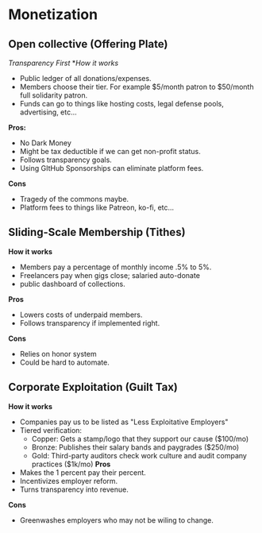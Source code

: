 # Monetization

## Open collective (Offering Plate)
*Transparency First*
**How it works*
- Public ledger of all donations/expenses.
- Members choose their tier. For example $5/month patron to $50/month full solidarity patron.
- Funds can go to things like hosting costs, legal defense pools, advertising, etc...

**Pros:**
- No Dark Money
- Might be tax deductible if we can get non-profit status.
- Follows transparency goals.
- Using GItHub Sponsorships can eliminate platform fees.

**Cons**
- Tragedy of the commons maybe.
- Platform fees to things like Patreon, ko-fi, etc...

## Sliding-Scale Membership (Tithes)
**How it works**
- Members pay a percentage of monthly income .5% to 5%.
- Freelancers pay when gigs close; salaried auto-donate
- public dashboard of collections.

**Pros**
- Lowers costs of underpaid members.
- Follows transparency if implemented right.

**Cons**
- Relies on honor system
- Could be hard to automate.

## Corporate Exploitation (Guilt Tax)
**How it works**
- Companies pay us to be listed as "Less Exploitative Employers"
- Tiered verification:
	- Copper: Gets a stamp/logo that they support our cause ($100/mo)
	- Bronze: Publishes their salary bands and paygrades ($250/mo)
	- Gold: Third-party auditors check work culture and audit company practices ($1k/mo)
**Pros**
- Makes the 1 percent pay their percent.
- Incentivizes employer reform.
- Turns transparency into revenue.

**Cons**
- Greenwashes employers who may not be wiling to change. 